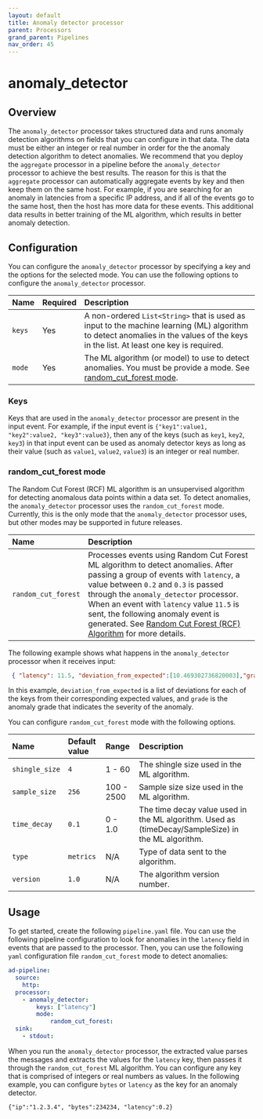 ```yaml
---
layout: default
title: Anomaly detector processor
parent: Processors
grand_parent: Pipelines
nav_order: 45
---
```


# anomaly_detector

## Overview

The `anomaly_detector` processor takes structured data and runs anomaly detection algorithms on fields that you can configure in that data. The data must be either an integer or real number in order for the the anomaly detection algorithm to detect anomalies. We recommend that you deploy the `aggregate` processor in a pipeline before the `anomaly_detector` processor to achieve the best results. The reason for this is that the `aggregate` processor can automatically aggregate events by key and then keep them on the same host. For example, if you are searching for an anomaly in latencies from a specific IP address, and if all of the events go to the same host, then the host has more data for these events. This additional data results in better training of the ML algorithm, which results in better anomaly detection. 

## Configuration

You can configure the `anomaly_detector` processor by specifying a key and the options for the selected mode. You can use the following options to configure the `anomaly_detector` processor.

| Name | Required | Description |
| :--- | :--- | :--- |
| `keys` | Yes | A non-ordered `List<String>` that is used as input to the machine learning (ML) algorithm to detect anomalies in the values of the keys in the list. At least one key is required.
| `mode` | Yes |  The ML algorithm (or model) to use to detect anomalies. You must be provide a mode. See [random_cut_forest mode](#random_cut_forest-mode).

### Keys

Keys that are used in the `anomaly_detector` processor are present in the input event. For example, if the input event is `{"key1":value1, "key2":value2, "key3":value3}`, then any of the keys (such as `key1`, `key2`, `key3`) in that input event can be used as anomaly detector keys as long as their value (such as `value1`, `value2`, `value3`) is an integer or real number.

### random_cut_forest mode

The Random Cut Forest (RCF) ML algorithm is an unsupervised algorithm for detecting anomalous data points within a data set. To detect anomalies, the `anomaly_detector` processor uses the `random_cut_forest` mode. Currently, this is the only mode that the `anomaly_detector` processor uses, but other modes may be supported in future releases.

| Name | Description |
| :--- | :--- |
| `random_cut_forest` | Processes events using Random Cut Forest ML algorithm to detect anomalies. After passing a group of events with `latency`, a value between `0.2` and `0.3` is passed through the `anomaly_detector` processor. When an event with `latency` value `11.5` is sent, the following anomaly event is generated. See [Random Cut Forest (RCF) Algorithm](https://docs.aws.amazon.com/sagemaker/latest/dg/randomcutforest.html) for more details.| 

The following example shows what happens in the `anomaly_detector` processor when it receives input:

 ```json
  { "latency": 11.5, "deviation_from_expected":[10.469302736820003],"grade":1.0}
```

In this example, `deviation_from_expected` is a list of deviations for each of the keys from their corresponding expected values, and `grade` is the anomaly grade that indicates the severity of the anomaly.
     

You can configure `random_cut_forest` mode with the following options. 

| Name | Default value | Range | Description |
| :--- | :--- | :--- | :--- |
| `shingle_size` | `4` | 1 - 60 | The shingle size used in the ML algorithm. |
| `sample_size` | `256` | 100 - 2500 | Sample size size used in the ML algorithm. |
| `time_decay` | `0.1` | 0 - 1.0 | The time decay value used in the ML algorithm. Used as (timeDecay/SampleSize) in the ML algorithm. |
| `type` | `metrics` | N/A | Type of data sent to the algorithm. |
| `version` | `1.0` | N/A | The algorithm version number. |

## Usage

To get started, create the following `pipeline.yaml` file. You can use the following pipeline configuration to look for anomalies in the `latency` field in events that are passed to the processor. Then, you can use the following `yaml` configuration file `random_cut_forest` mode to detect anomalies:

```yaml
ad-pipeline:
  source:
    http:
  processor:
    - anomaly_detector:
        keys: ["latency"]
        mode: 
            random_cut_forest:
  sink:
    - stdout:
```

When you run the `anomaly_detector` processor, the extracted value parses the messages and extracts the values for the `latency` key, then passes it through the `random_cut_forest` ML algorithm. You can configure any key that is comprised of integers or real numbers as values. In the following example, you can configure `bytes` or `latency` as the key for an anomaly detector. 

`{"ip":"1.2.3.4", "bytes":234234, "latency":0.2}`